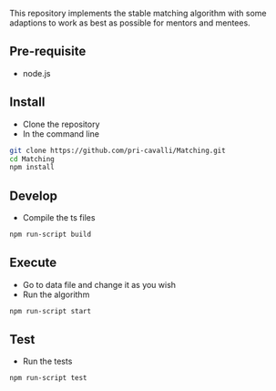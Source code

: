 This repository implements the stable matching algorithm with some adaptions to work as best as possible for mentors and mentees.

## Pre-requisite
- node.js

## Install
- Clone the repository
- In the command line
```bash
git clone https://github.com/pri-cavalli/Matching.git
cd Matching
npm install
```

## Develop
- Compile the ts files
```bash
npm run-script build
```

## Execute
- Go to data file and change it as you wish
- Run the algorithm
```bash
npm run-script start
```

## Test
- Run the tests
```bash
npm run-script test
```

